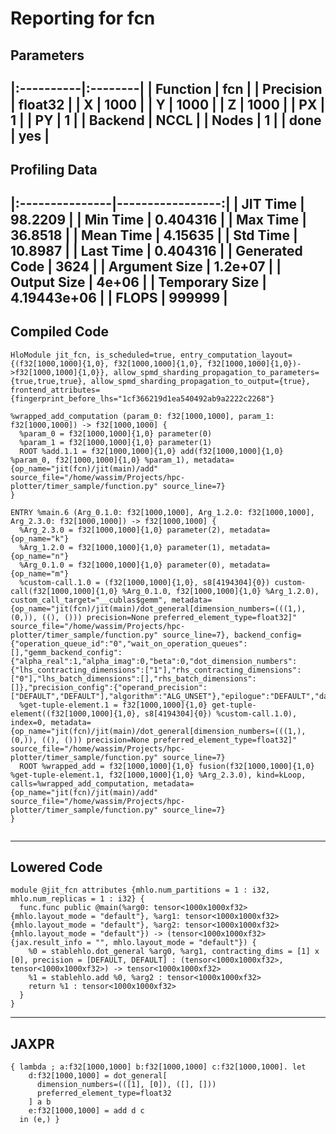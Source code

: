 # Reporting for fcn
## Parameters
|:----------|:--------|
| Function  | fcn     |
| Precision | float32 |
| X         | 1000    |
| Y         | 1000    |
| Z         | 1000    |
| PX        | 1       |
| PY        | 1       |
| Backend   | NCCL    |
| Nodes     | 1       |
| done      | yes     |
---
## Profiling Data
|:---------------|-----------------:|
| JIT Time       |     98.2209      |
| Min Time       |      0.404316    |
| Max Time       |     36.8518      |
| Mean Time      |      4.15635     |
| Std Time       |     10.8987      |
| Last Time      |      0.404316    |
| Generated Code |   3624           |
| Argument Size  |      1.2e+07     |
| Output Size    |      4e+06       |
| Temporary Size |      4.19443e+06 |
| FLOPS          | 999999           |
---
## Compiled Code
```hlo
HloModule jit_fcn, is_scheduled=true, entry_computation_layout={(f32[1000,1000]{1,0}, f32[1000,1000]{1,0}, f32[1000,1000]{1,0})->f32[1000,1000]{1,0}}, allow_spmd_sharding_propagation_to_parameters={true,true,true}, allow_spmd_sharding_propagation_to_output={true}, frontend_attributes={fingerprint_before_lhs="1cf366219d1ea540492ab9a2222c2268"}

%wrapped_add_computation (param_0: f32[1000,1000], param_1: f32[1000,1000]) -> f32[1000,1000] {
  %param_0 = f32[1000,1000]{1,0} parameter(0)
  %param_1 = f32[1000,1000]{1,0} parameter(1)
  ROOT %add.1.1 = f32[1000,1000]{1,0} add(f32[1000,1000]{1,0} %param_0, f32[1000,1000]{1,0} %param_1), metadata={op_name="jit(fcn)/jit(main)/add" source_file="/home/wassim/Projects/hpc-plotter/timer_sample/function.py" source_line=7}
}

ENTRY %main.6 (Arg_0.1.0: f32[1000,1000], Arg_1.2.0: f32[1000,1000], Arg_2.3.0: f32[1000,1000]) -> f32[1000,1000] {
  %Arg_2.3.0 = f32[1000,1000]{1,0} parameter(2), metadata={op_name="k"}
  %Arg_1.2.0 = f32[1000,1000]{1,0} parameter(1), metadata={op_name="n"}
  %Arg_0.1.0 = f32[1000,1000]{1,0} parameter(0), metadata={op_name="m"}
  %custom-call.1.0 = (f32[1000,1000]{1,0}, s8[4194304]{0}) custom-call(f32[1000,1000]{1,0} %Arg_0.1.0, f32[1000,1000]{1,0} %Arg_1.2.0), custom_call_target="__cublas$gemm", metadata={op_name="jit(fcn)/jit(main)/dot_general[dimension_numbers=(((1,), (0,)), ((), ())) precision=None preferred_element_type=float32]" source_file="/home/wassim/Projects/hpc-plotter/timer_sample/function.py" source_line=7}, backend_config={"operation_queue_id":"0","wait_on_operation_queues":[],"gemm_backend_config":{"alpha_real":1,"alpha_imag":0,"beta":0,"dot_dimension_numbers":{"lhs_contracting_dimensions":["1"],"rhs_contracting_dimensions":["0"],"lhs_batch_dimensions":[],"rhs_batch_dimensions":[]},"precision_config":{"operand_precision":["DEFAULT","DEFAULT"],"algorithm":"ALG_UNSET"},"epilogue":"DEFAULT","damax_output":false,"lhs_stride":"1000000","rhs_stride":"1000000","grad_x":false,"grad_y":false},"force_earliest_schedule":false}
  %get-tuple-element.1 = f32[1000,1000]{1,0} get-tuple-element((f32[1000,1000]{1,0}, s8[4194304]{0}) %custom-call.1.0), index=0, metadata={op_name="jit(fcn)/jit(main)/dot_general[dimension_numbers=(((1,), (0,)), ((), ())) precision=None preferred_element_type=float32]" source_file="/home/wassim/Projects/hpc-plotter/timer_sample/function.py" source_line=7}
  ROOT %wrapped_add = f32[1000,1000]{1,0} fusion(f32[1000,1000]{1,0} %get-tuple-element.1, f32[1000,1000]{1,0} %Arg_2.3.0), kind=kLoop, calls=%wrapped_add_computation, metadata={op_name="jit(fcn)/jit(main)/add" source_file="/home/wassim/Projects/hpc-plotter/timer_sample/function.py" source_line=7}
}


```

---
## Lowered Code
```hlo
module @jit_fcn attributes {mhlo.num_partitions = 1 : i32, mhlo.num_replicas = 1 : i32} {
  func.func public @main(%arg0: tensor<1000x1000xf32> {mhlo.layout_mode = "default"}, %arg1: tensor<1000x1000xf32> {mhlo.layout_mode = "default"}, %arg2: tensor<1000x1000xf32> {mhlo.layout_mode = "default"}) -> (tensor<1000x1000xf32> {jax.result_info = "", mhlo.layout_mode = "default"}) {
    %0 = stablehlo.dot_general %arg0, %arg1, contracting_dims = [1] x [0], precision = [DEFAULT, DEFAULT] : (tensor<1000x1000xf32>, tensor<1000x1000xf32>) -> tensor<1000x1000xf32>
    %1 = stablehlo.add %0, %arg2 : tensor<1000x1000xf32>
    return %1 : tensor<1000x1000xf32>
  }
}

```

---
## JAXPR
```haskel
{ lambda ; a:f32[1000,1000] b:f32[1000,1000] c:f32[1000,1000]. let
    d:f32[1000,1000] = dot_general[
      dimension_numbers=(([1], [0]), ([], []))
      preferred_element_type=float32
    ] a b
    e:f32[1000,1000] = add d c
  in (e,) }
```

